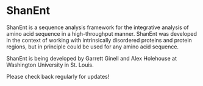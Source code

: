 # ShanEnt

ShanEnt is a sequence analysis framework for the integrative analysis of amino acid sequence in a high-throughput manner. ShanEnt was developed in the context of working with intrinsically disordered proteins and protein regions, but in principle could be used for any amino acid sequence.

ShanEnt is being developed by Garrett Ginell and Alex Holehouse at Washington University in St. Louis.

Please check back regularly for updates!
